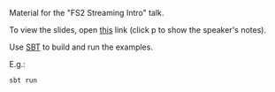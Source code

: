 Material for the "FS2 Streaming Intro" talk.

To view the slides, open [this](https://ncreep.github.io/fs2-streaming-intro/presentation/presentation.html) link (click p to show the speaker's notes).

Use [SBT](https://www.scala-sbt.org/) to build and run the examples.

E.g.:
```bash
sbt run
``` 
